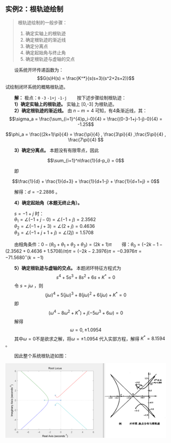 ## 实例2：根轨迹绘制

> 根轨迹绘制的一般步骤：
> 1. 确定实轴上的根轨迹
> 2. 确定根轨迹的渐近线
> 3. 确定分离点
> 4. 确定起始角与终止角
> 5. 确定根轨迹与虚轴的交点

&emsp;&emsp;设系统开环传递函数为：
$$G(s)H(s) = \frac{K^*}{s(s+3)(s^2+2s+2)}$$
试绘制闭环系统的概略根轨迹。

&emsp;&emsp;**解：** 极点：`0` `-3` `-1+j` `-1-j`
&emsp;&emsp;按下述步骤绘制根轨迹：  
&emsp;&emsp;**1）确定实轴上的根轨迹。** 实轴上 [0,-3] 为根轨迹。  
&emsp;&emsp;**2）确定根轨迹的渐近线。** 由 $n-m=4$ 可知，有4条渐近线，其：
$$\sigma_a = \frac{\sum_{i=1}^{4}p_i-0}{4} = \frac{(0-3-1+j-1-j)-0}{4} = -1.25$$

$$\phi_a = \frac{(2k+1)\pi}{4} = \frac{\pi}{4} , \frac{3\pi}{4} ,\frac{5\pi}{4} , \frac{7\pi}{4}  $$

&emsp;&emsp;**3）确定分离点。** 本题没有有限零点，因此

$$\sum_{i=1}^n\frac{1}{d-p_i} = 0$$

&emsp;&emsp;即

$$\frac{1}{d} + \frac{1}{d+3} + \frac{1}{d+1-j} + \frac{1}{d+1+j} = 0$$

&emsp;&emsp;解得：$d = -2.2886$ 。

&emsp;&emsp;**4）确定起始角（本题无终止角）。** 

&emsp;&emsp;$s =-1+j$ 时：  
&emsp;&emsp;$\theta_1 = \angle(-1+j-0) = \angle(-1+j) = 2.3562$  
&emsp;&emsp;$\theta_2 = \angle(-1+j+3) = \angle(2+j) = 0.4636$   
&emsp;&emsp;$\theta_3 = \angle(-1+j+1+j) = \angle(2j) = 1.5708$   

&emsp;&emsp;由相角条件：$0 - (\theta_0+\theta_1+\theta_2+\theta_3) = (2k+1)\pi$
&emsp;&emsp;得：$\theta_0 = (-2k-1-(2.3562+0.4636+1.5708)/\pi)\pi = (-2k-2.3976)\pi = -0.3976\pi = -71.5680^\circ (k=-1)$  

&emsp;&emsp;**5）确定根轨迹与虚轴的交点。** 本题闭环特征方程式为
$$s^4 + 5 s^3 + 8 s^2 + 6 s + K^* = 0$$
&emsp;&emsp;令 $s = j\omega$ ，则
$$(j\omega)^4 + 5 (j\omega)^3 + 8 (j\omega)^2 + 6 (j\omega) + K^* = 0$$
&emsp;&emsp;即
$$(\omega^4-8\omega^2+K^*) + j(-5\omega^3+6\omega) = 0$$
&emsp;&emsp;解得
$$\omega = 0,\pm1.0954$$
&emsp;&emsp;其中$\omega=0$不是欲求之解，将$\omega = \pm1.0954$ 代入实部方程，解得 $K^* = 8.1594$ 。

&emsp;&emsp;因此整个系统根轨迹如图：

<img src = './img/001.png'>